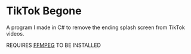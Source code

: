 # TikTok Begone
A program I made in C# to remove the ending splash screen from TikTok videos.

REQUIRES [FFMPEG](https://ffmpeg.org/) TO BE INSTALLED 
